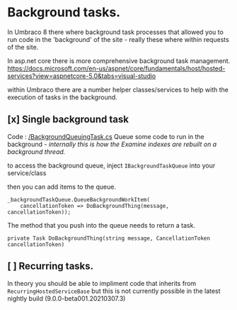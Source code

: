 # Background tasks. 
In Umbraco 8 there where background task processes that allowed you to run code in the 'background' of the site - really these where within requests of the site. 

In asp.net core there is more comprehensive background task management. 
https://docs.microsoft.com/en-us/aspnet/core/fundamentals/host/hosted-services?view=aspnetcore-5.0&tabs=visual-studio

within Umbraco there are a number helper classes/services to help with the execution of tasks in the background. 

## [x] Single background task
Code : [/BackgroundQueuingTask.cs](./BackgroundQueuingTask.cs)
Queue some code to run in the background - _internally this is how the Examine indexes are rebuilt on a background thread._

to access the background queue, inject `IBackgroundTaskQueue` into your service/class

then you can add items to the queue. 
```
_backgroundTaskQueue.QueueBackgroundWorkItem(
    cancellationToken => DoBackgroundThing(message, cancellationToken));
```

The method that you push into the queue needs to return a task. 

```
private Task DoBackgroundThing(string message, CancellationToken cancellationToken)
```

## [ ] Recurring tasks.
In theory you should be able to impliment code that inherits from `RecurringHostedServiceBase` but this is not currently possible in the latest nightly build (9.0.0-beta001.20210307.3)



